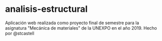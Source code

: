 # analisis-estructural
Aplicación web realizada como proyecto final de semestre para la asignatura "Mecánica de materiales" de la UNEXPO en el año 2019. Hecho por @stcastell
